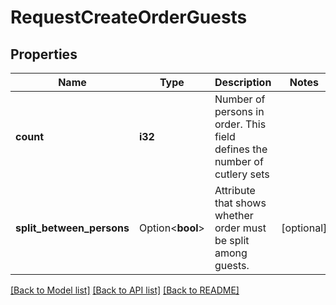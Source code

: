 # RequestCreateOrderGuests

## Properties

Name | Type | Description | Notes
------------ | ------------- | ------------- | -------------
**count** | **i32** | Number of persons in order. This field defines the number of cutlery sets | 
**split_between_persons** | Option<**bool**> | Attribute that shows whether order must be split among guests. | [optional]

[[Back to Model list]](../README.md#documentation-for-models) [[Back to API list]](../README.md#documentation-for-api-endpoints) [[Back to README]](../README.md)


